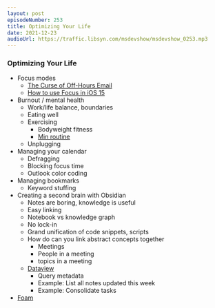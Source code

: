 ```yaml
---
layout: post
episodeNumber: 253
title: Optimizing Your Life
date: 2021-12-23
audioUrl: https://traffic.libsyn.com/msdevshow/msdevshow_0253.mp3
--- 
```


### Optimizing Your Life
 
 - Focus modes
   - [The Curse of Off-Hours Email](https://www.wsj.com/articles/the-curse-of-off-hours-email-11633147261)
   - [How to use Focus in iOS 15](https://www.tomsguide.com/how-to/how-to-use-focus-in-ios-15)
 - Burnout / mental health
   - Work/life balance, boundaries
   - Eating well
   - Exercising
     - Bodyweight fitness
     - [Min routine](https://www.reddit.com/r/bodyweightfitness/wiki/minroutine)
   - Unplugging
 - Managing your calendar
   - Defragging
   - Blocking focus time
   - Outlook color coding
 - Managing bookmarks
   - Keyword stuffing
 - Creating a second brain with Obsidian
   - Notes are boring, knowledge is useful
   - Easy linking
   - Notebook vs knowledge graph
   - No lock-in
   - Grand unification of code snippets, scripts
   - How do can you link abstract concepts together
     - Meetings
     - People in a meeting
     - topics in a meeting
   - [Dataview](https://blacksmithgu.github.io/obsidian-dataview/)
     - Query metadata
     - Example: List all notes updated this week
     - Example: Consolidate tasks
 - [Foam](https://foambubble.github.io/foam/)